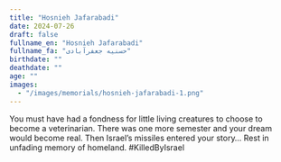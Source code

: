 ```yaml
---
title: "Hosnieh Jafarabadi"
date: 2024-07-26
draft: false
fullname_en: "Hosnieh Jafarabadi"
fullname_fa: "حسنیه جعفرآبادی"
birthdate: ""
deathdate: ""
age: ""
images:
  - "/images/memorials/hosnieh-jafarabadi-1.png"
---
```


You must have had a fondness for little living creatures to choose to become a veterinarian. There was one more semester and your dream would become real. Then Israel’s missiles entered your story… Rest in unfading memory of homeland.
#KilledByIsrael